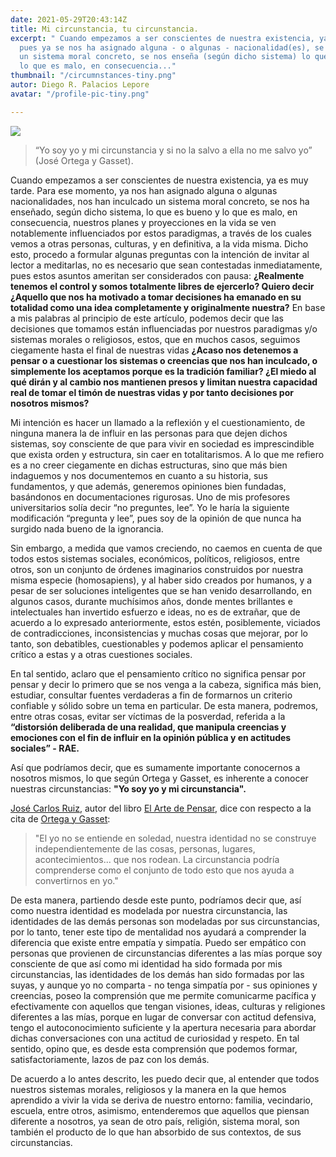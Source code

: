 ```yaml
---
date: 2021-05-29T20:43:14Z
title: Mi circunstancia, tu circunstancia.
excerpt: " Cuando empezamos a ser conscientes de nuestra existencia, ya es muy tarde,
  pues ya se nos ha asignado alguna - o algunas - nacionalidad(es), se nos ha inculcado
  un sistema moral concreto, se nos enseña (según dicho sistema) lo que es bueno y
  lo que es malo, en consecuencia..."
thumbnail: "/circumnstances-tiny.png"
autor: Diego R. Palacios Lepore
avatar: "/profile-pic-tiny.png"

---
```

![](/circumnstances-tiny.png)

> “Yo soy yo y mi circunstancia y si no la salvo a ella no me salvo yo” (José Ortega y Gasset).

Cuando empezamos a ser conscientes de nuestra existencia, ya es muy tarde. Para ese momento, ya nos han asignado alguna o algunas nacionalidades, nos han inculcado un sistema moral concreto, se nos ha enseñado, según dicho sistema, lo que es bueno y lo que es malo, en consecuencia, nuestros planes y proyecciones en la vida se ven notablemente influenciados por estos paradigmas,  a través de los cuales vemos a otras personas, culturas, y en definitiva, a la vida misma. Dicho esto, procedo a formular algunas preguntas con la intención de invitar al lector a meditarlas, no es necesario que sean contestadas inmediatamente, pues estos asuntos ameritan ser considerados con pausa: **¿Realmente tenemos el control y somos totalmente libres de ejercerlo? Quiero decir ¿Aquello que nos ha motivado a tomar decisiones ha emanado en su totalidad como una idea completamente y originalmente nuestra?** En base a mis palabras al principio de este artículo, podemos decir que las decisiones que tomamos están influenciadas por nuestros paradigmas y/o sistemas morales o religiosos, estos, que en muchos casos, seguimos ciegamente hasta el final de nuestras vidas **¿Acaso nos detenemos a pensar o a cuestionar los sistemas o creencias que nos han inculcado, o simplemente los aceptamos porque es la tradición familiar? ¿El miedo al qué dirán y al cambio nos mantienen presos y limitan nuestra capacidad real de tomar el timón de nuestras vidas y por tanto decisiones por nosotros mismos?**

Mi intención es hacer un llamado a la reflexión y el cuestionamiento, de ninguna manera la de  influir en las personas para que dejen dichos sistemas, soy consciente de que para vivir en sociedad es imprescindible que exista orden y estructura, sin caer en totalitarismos. A lo que me refiero es a no creer ciegamente en dichas estructuras, sino que más bien indaguemos y nos documentemos en cuanto a su historia, sus fundamentos, y que además,  generemos opiniones bien fundadas, basándonos en documentaciones rigurosas. Uno de mis profesores universitarios solía decir “no preguntes, lee”. Yo le haría la siguiente modificación “pregunta y lee”, pues soy de la opinión de que nunca  ha surgido nada bueno de la ignorancia.

Sin embargo, a medida que vamos creciendo, no caemos en cuenta de que todos estos sistemas sociales, económicos, políticos, religiosos, entre otros, son un conjunto de órdenes imaginarios construidos por nuestra misma especie (homosapiens), y al haber sido creados por humanos, y a pesar de ser soluciones inteligentes que se han venido desarrollando, en algunos casos,  durante muchísimos años, donde mentes brillantes e intelectuales han invertido esfuerzo e ideas, no es de extrañar, que de acuerdo a lo expresado anteriormente, estos estén, posiblemente, viciados de contradicciones, inconsistencias y muchas cosas que mejorar, por lo tanto, son debatibles, cuestionables y podemos aplicar el pensamiento crítico a estas y a otras cuestiones sociales.

En tal sentido, aclaro que el pensamiento crítico no significa pensar por pensar y decir lo primero que se nos venga a la cabeza, significa más bien, estudiar, consultar fuentes verdaderas a fin de formarnos un criterio confiable y sólido sobre un tema en particular. De esta manera, podremos, entre otras cosas, evitar ser víctimas de la posverdad, referida a la **“distorsión deliberada de una realidad, que manipula creencias y emociones con el fin de influir en la opinión pública y en actitudes sociales” - RAE.**

Así que podríamos decir, que es sumamente importante conocernos a nosotros mismos, lo que  según Ortega y Gasset, es inherente a conocer nuestras circunstancias: **"Yo soy yo y mi circunstancia".**

[José Carlos Ruiz](https://josecarlosruiz.es/), autor del libro [El Arte de Pensar](https://almuzaralibros.com/fichalibro.php?libro=3928&edi=1), dice con respecto a la cita de [Ortega y Gasset](https://es.wikipedia.org/wiki/Jos%C3%A9_Ortega_y_Gasset):

> "El yo no se entiende en soledad, nuestra identidad no se construye independientemente de las cosas, personas, lugares, acontecimientos... que nos rodean. La circunstancia podría comprenderse como el conjunto de todo esto que nos ayuda a convertirnos en yo."

De esta manera, partiendo desde este punto, podríamos decir que, así como nuestra identidad es modelada por nuestra circunstancia, las identidades de las demás personas son modeladas por sus circunstancias,  por lo tanto, tener este tipo de mentalidad nos ayudará a comprender la diferencia que existe entre empatía y simpatía. Puedo ser empático con personas que provienen de circunstancias diferentes a las mías porque soy consciente de que así como mi identidad ha sido formada por mis circunstancias, las identidades de los demás han sido formadas por las suyas, y aunque yo no comparta - no tenga simpatía por - sus opiniones y creencias, poseo la comprensión que me permite comunicarme pacífica y efectivamente con aquellos que tengan visiones, ideas, culturas y religiones diferentes a las mías, porque en lugar de conversar con actitud defensiva, tengo el autoconocimiento suficiente y la apertura necesaria para abordar dichas conversaciones con una actitud de curiosidad y respeto. En tal sentido, opino que, es desde esta comprensión que podemos formar, satisfactoriamente, lazos de paz con los demás.

De acuerdo a lo antes descrito, les puedo decir que, al entender que todos nuestros sistemas morales, religiosos y la manera en la que hemos aprendido a vivir la vida se deriva de nuestro entorno: familia, vecindario, escuela, entre otros, asimismo,  entenderemos que aquellos que piensan diferente a nosotros, ya sean de otro país, religión, sistema moral, son también el producto de lo que han absorbido de sus contextos, de sus circunstancias.